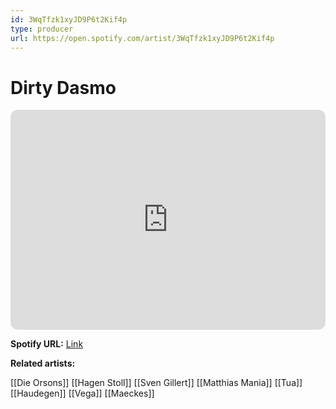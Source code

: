 ```yaml
---
id: 3WqTfzk1xyJD9P6t2Kif4p
type: producer
url: https://open.spotify.com/artist/3WqTfzk1xyJD9P6t2Kif4p
---
```

# Dirty Dasmo

<iframe style="border-radius:12px" src="https://open.spotify.com/embed/artist/3WqTfzk1xyJD9P6t2Kif4p" width="100%" height="352" frameBorder="0" allowfullscreen="" allow="autoplay; clipboard-write; encrypted-media; fullscreen; picture-in-picture" loading="lazy"></iframe>

**Spotify URL:** [Link](https://open.spotify.com/artist/3WqTfzk1xyJD9P6t2Kif4p)

**Related artists:**

[[Die Orsons]]
[[Hagen Stoll]]
[[Sven Gillert]]
[[Matthias Mania]]
[[Tua]]
[[Haudegen]]
[[Vega]]
[[Maeckes]]
